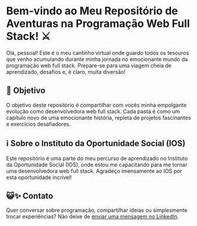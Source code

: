# Bem-vindo ao Meu Repositório de Aventuras na Programação Web Full Stack! :crossed_swords:

Olá, pessoal! Este é o meu cantinho virtual onde guardo todos os tesouros que venho acumulando durante minha jornada no emocionante mundo da programação web full stack. Prepare-se para uma viagem cheia de aprendizado, desafios e, é claro, muita diversão!

## :dart: Objetivo

O objetivo deste repositório é compartilhar com vocês minha empolgante evolução como desenvolvedora web full stack. Cada pasta é como um capítulo novo de uma emocionante história, repleta de projetos fascinantes e exercícios desafiadores.

## ℹ️ Sobre o Instituto da Oportunidade Social (IOS)

Este repositório é uma parte do meu percurso de aprendizado no Instituto da Oportunidade Social (IOS), onde estou me capacitando para me tornar uma desenvolvedora web full stack. Agradeço imensamente ao IOS por esta oportunidade incrível!

## 😺✨ Contato

Quer conversar sobre programação, compartilhar ideias ou simplesmente trocar experiências? Não deixe de [enviar uma mensagem no LinkedIn](www.linkedin.com/in/marianarodriguesprofissional).
